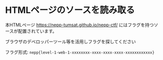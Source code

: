 # HTMLページのソースを読み取る

本HTMLページ <https://nepp-tumsat.github.io/nepp-ctf/> にはフラグを持つソースが配置されています。

ブラウザのデベロッパーツール等を活用しフラグを探してください

フラグ形式: `nepp{level-1-web-1-xxxxxxxx-xxxx-xxxx-xxxx-xxxxxxxxxxxx}`